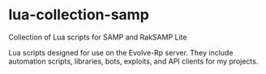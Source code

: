 # lua-collection-samp
Collection of Lua scripts for SAMP and RakSAMP Lite

Lua scripts designed for use on the Evolve-Rp server. They include automation scripts, libraries, bots, exploits, and API clients for my projects.
